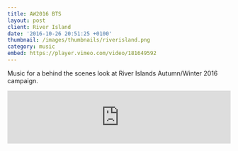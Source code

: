 ```yaml
---
title: AW2016 BTS
layout: post
client: River Island
date: '2016-10-26 20:51:25 +0100'
thumbnail: /images/thumbnails/riverisland.png
category: music
embed: https://player.vimeo.com/video/181649592
---
```


Music for a behind the scenes look at River Islands Autumn/Winter 2016 campaign.

<iframe style="border: 0; width: 100%; height: 120px;" src="https://bandcamp.com/EmbeddedPlayer/track=2846745143/size=large/bgcol=ffffff/linkcol=333333/tracklist=false/artwork=none/transparent=true/" seamless="">[Ribbits ༼ʘ̚ل͜ʘ̚༽ by Skillbard](http://skillbard.bandcamp.com/track/ribbits)</iframe>
